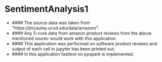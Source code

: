 # SentimentAnalysis1
<ul>
  <li>#### The source data was taken from "https://jmcauley.ucsd.edu/data/amazon/".</li>
<li>#### Any 5-core data from amazon product reviews from the above mentioned sourec would work with this application. </li>
<li>#### This application was performed on software product reviews and output of each cell in jupyter has been printed out.</li>
<li>#### In this application fasttext on pyspark is implemented.</li>
</ul>
